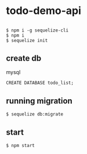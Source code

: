# todo-demo-api

## 
```
$ npm i -g sequelize-cli
$ npm i
$ sequelize init
```

## create db
mysql
```
CREATE DATABASE todo_list;
```

## running migration
```
$ sequelize db:migrate
```

## start
```
$ npm start
```
